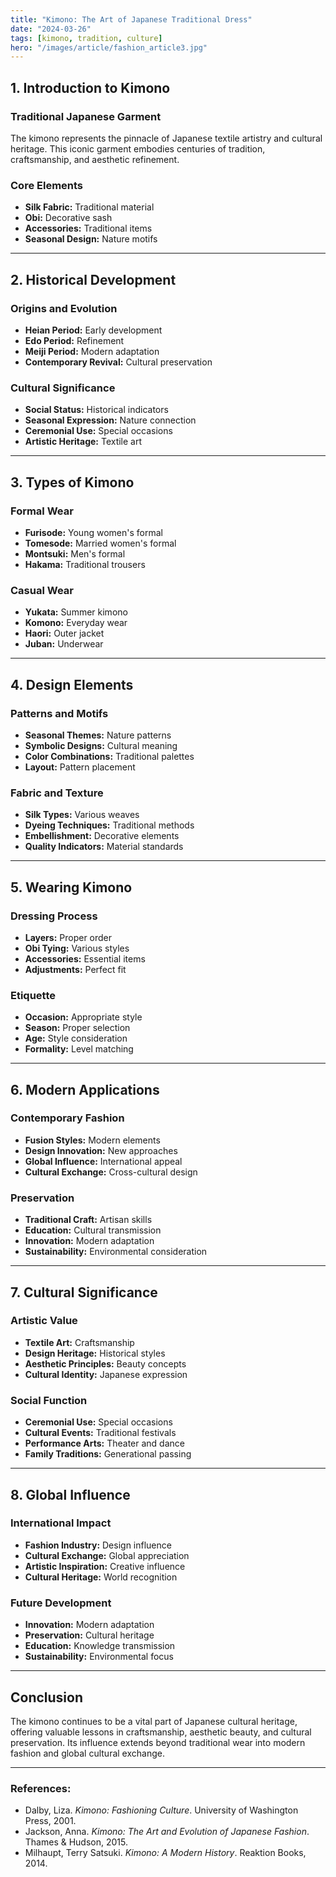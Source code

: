 ```yaml
---
title: "Kimono: The Art of Japanese Traditional Dress"
date: "2024-03-26"
tags: [kimono, tradition, culture]
hero: "/images/article/fashion_article3.jpg"
---
```


## 1. Introduction to Kimono

### **Traditional Japanese Garment**

The kimono represents the pinnacle of Japanese textile artistry and cultural heritage. This iconic garment embodies centuries of tradition, craftsmanship, and aesthetic refinement.

### **Core Elements**

* **Silk Fabric:** Traditional material
* **Obi:** Decorative sash
* **Accessories:** Traditional items
* **Seasonal Design:** Nature motifs

---

## 2. Historical Development

### **Origins and Evolution**

* **Heian Period:** Early development
* **Edo Period:** Refinement
* **Meiji Period:** Modern adaptation
* **Contemporary Revival:** Cultural preservation

### **Cultural Significance**

* **Social Status:** Historical indicators
* **Seasonal Expression:** Nature connection
* **Ceremonial Use:** Special occasions
* **Artistic Heritage:** Textile art

---

## 3. Types of Kimono

### **Formal Wear**

* **Furisode:** Young women's formal
* **Tomesode:** Married women's formal
* **Montsuki:** Men's formal
* **Hakama:** Traditional trousers

### **Casual Wear**

* **Yukata:** Summer kimono
* **Komono:** Everyday wear
* **Haori:** Outer jacket
* **Juban:** Underwear

---

## 4. Design Elements

### **Patterns and Motifs**

* **Seasonal Themes:** Nature patterns
* **Symbolic Designs:** Cultural meaning
* **Color Combinations:** Traditional palettes
* **Layout:** Pattern placement

### **Fabric and Texture**

* **Silk Types:** Various weaves
* **Dyeing Techniques:** Traditional methods
* **Embellishment:** Decorative elements
* **Quality Indicators:** Material standards

---

## 5. Wearing Kimono

### **Dressing Process**

* **Layers:** Proper order
* **Obi Tying:** Various styles
* **Accessories:** Essential items
* **Adjustments:** Perfect fit

### **Etiquette**

* **Occasion:** Appropriate style
* **Season:** Proper selection
* **Age:** Style consideration
* **Formality:** Level matching

---

## 6. Modern Applications

### **Contemporary Fashion**

* **Fusion Styles:** Modern elements
* **Design Innovation:** New approaches
* **Global Influence:** International appeal
* **Cultural Exchange:** Cross-cultural design

### **Preservation**

* **Traditional Craft:** Artisan skills
* **Education:** Cultural transmission
* **Innovation:** Modern adaptation
* **Sustainability:** Environmental consideration

---

## 7. Cultural Significance

### **Artistic Value**

* **Textile Art:** Craftsmanship
* **Design Heritage:** Historical styles
* **Aesthetic Principles:** Beauty concepts
* **Cultural Identity:** Japanese expression

### **Social Function**

* **Ceremonial Use:** Special occasions
* **Cultural Events:** Traditional festivals
* **Performance Arts:** Theater and dance
* **Family Traditions:** Generational passing

---

## 8. Global Influence

### **International Impact**

* **Fashion Industry:** Design influence
* **Cultural Exchange:** Global appreciation
* **Artistic Inspiration:** Creative influence
* **Cultural Heritage:** World recognition

### **Future Development**

* **Innovation:** Modern adaptation
* **Preservation:** Cultural heritage
* **Education:** Knowledge transmission
* **Sustainability:** Environmental focus

---

## Conclusion

The kimono continues to be a vital part of Japanese cultural heritage, offering valuable lessons in craftsmanship, aesthetic beauty, and cultural preservation. Its influence extends beyond traditional wear into modern fashion and global cultural exchange.

---

### **References:**

* Dalby, Liza. *Kimono: Fashioning Culture*. University of Washington Press, 2001.
* Jackson, Anna. *Kimono: The Art and Evolution of Japanese Fashion*. Thames & Hudson, 2015.
* Milhaupt, Terry Satsuki. *Kimono: A Modern History*. Reaktion Books, 2014.
